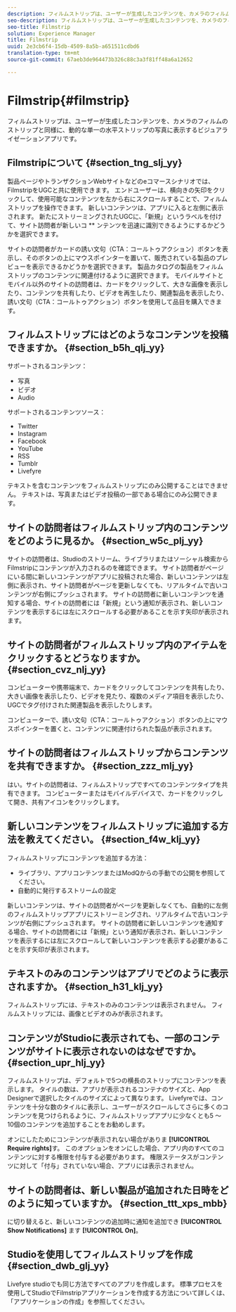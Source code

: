 ```yaml
---
description: フィルムストリップは、ユーザーが生成したコンテンツを、カメラのフィルムのストリップと同様に、動的な単一の水平ストリップの写真に表示するビジュアライゼーションアプリです。
seo-description: フィルムストリップは、ユーザーが生成したコンテンツを、カメラのフィルムのストリップと同様に、動的な単一の水平ストリップの写真に表示するビジュアライゼーションアプリです。
seo-title: Filmstrip
solution: Experience Manager
title: Filmstrip
uuid: 2e3cb6f4-15db-4509-8a5b-a651511cdbd6
translation-type: tm+mt
source-git-commit: 67aeb3de964473b326c88c3a3f81ff48a6a12652

---
```



# Filmstrip{#filmstrip}

フィルムストリップは、ユーザーが生成したコンテンツを、カメラのフィルムのストリップと同様に、動的な単一の水平ストリップの写真に表示するビジュアライゼーションアプリです。

## Filmstripについて {#section_tng_slj_yy}

製品ページやトランザクションWebサイトなどのeコマースシナリオでは、FilmstripをUGCと共に使用できます。 エンドユーザーは、横向きの矢印をクリックして、使用可能なコンテンツを左から右にスクロールすることで、フィルムストリップを操作できます。 新しいコンテンツは、アプリに入ると左側に表示されます。 新たにストリーミングされたUGCに、「新規」というラベルを付けて、サイト訪問者が新しいコ ** ンテンツを迅速に識別できるようにするかどうかを選択できます。

サイトの訪問者がカードの誘い文句（CTA：コールトゥアクション）ボタンを表示し、そのボタンの上にマウスポインターを置いて、販売されている製品のプレビューを表示できるかどうかを選択できます。 製品カタログの製品をフィルムストリップのコンテンツに関連付けるように選択できます。 モバイルサイトとモバイル以外のサイトの訪問者は、カードをクリックして、大きな画像を表示したり、コンテンツを共有したり、ビデオを再生したり、関連製品を表示したり、誘い文句（CTA：コールトゥアクション）ボタンを使用して品目を購入できます。

## フィルムストリップにはどのようなコンテンツを投稿できますか。 {#section_b5h_qlj_yy}

サポートされるコンテンツ：

* 写真
* ビデオ
* Audio

サポートされるコンテンツソース：

* Twitter
* Instagram
* Facebook
* YouTube
* RSS
* Tumblr
* Livefyre

テキストを含むコンテンツをフィルムストリップにのみ公開することはできません。 テキストは、写真またはビデオ投稿の一部である場合にのみ公開できます。

## サイトの訪問者はフィルムストリップ内のコンテンツをどのように見るか。 {#section_w5c_plj_yy}

サイトの訪問者は、Studioのストリーム、ライブラリまたはソーシャル検索からFilmstripにコンテンツが入力されるのを確認できます。 サイト訪問者がページにいる間に新しいコンテンツがアプリに投稿された場合、新しいコンテンツは左側に表示され、サイト訪問者がページを更新しなくても、リアルタイムで古いコンテンツが右側にプッシュされます。 サイトの訪問者に新しいコンテンツを通知する場合、サイトの訪問者には「新規」という通知が表示され、新しいコンテンツを表示するには左にスクロールする必要があることを示す矢印が表示されます。

## サイトの訪問者がフィルムストリップ内のアイテムをクリックするとどうなりますか。 {#section_cvz_nlj_yy}

コンピューターや携帯端末で、カードをクリックしてコンテンツを共有したり、大きい画像を表示したり、ビデオを見たり、複数のメディア項目を表示したり、UGCでタグ付けされた関連製品を表示したりします。

コンピューターで、誘い文句（CTA：コールトゥアクション）ボタンの上にマウスポインターを置くと、コンテンツに関連付けられた製品が表示されます。

## サイトの訪問者はフィルムストリップからコンテンツを共有できますか。 {#section_zzz_mlj_yy}

はい。サイトの訪問者は、フィルムストリップですべてのコンテンツタイプを共有できます。 コンピューターまたはモバイルデバイスで、カードをクリックして開き、共有アイコンをクリックします。

## 新しいコンテンツをフィルムストリップに追加する方法を教えてください。 {#section_f4w_klj_yy}

フィルムストリップにコンテンツを追加する方法：

* ライブラリ、アプリコンテンツまたはModQからの手動での公開を参照してください。
* 自動的に発行するストリームの設定

新しいコンテンツは、サイトの訪問者がページを更新しなくても、自動的に左側のフィルムストリップアプリにストリーミングされ、リアルタイムで古いコンテンツが右側にプッシュされます。 サイトの訪問者に新しいコンテンツを通知する場合、サイトの訪問者には「新規」という通知が表示され、新しいコンテンツを表示するには左にスクロールして新しいコンテンツを表示する必要があることを示す矢印が表示されます。

## テキストのみのコンテンツはアプリでどのように表示されますか。 {#section_h31_klj_yy}

フィルムストリップには、テキストのみのコンテンツは表示されません。 フィルムストリップには、画像とビデオのみが表示されます。

## コンテンツがStudioに表示されても、一部のコンテンツがサイトに表示されないのはなぜですか。 {#section_upr_hlj_yy}

フィルムストリップは、デフォルトで5つの横長のストリップにコンテンツを表示します。 タイルの数は、アプリが表示されるコンテナのサイズと、App Designerで選択したタイルのサイズによって異なります。 Livefyreでは、コンテンツを十分な数のタイルに表示し、ユーザーがスクロールしてさらに多くのコンテンツを見つけられるように、フィルムストリップアプリに少なくとも5 ～ 10個のコンテンツを追加することをお勧めします。

オンにしたためにコンテンツが表示されない場合がありま **[!UICONTROL Require rights]**&#x200B;す。 このオプションをオンにした場合、アプリ内のすべてのコンテンツに対する権限を付与する必要があります。 権限ステータスがコンテンツに対して「付与」されていない場合、アプリには表示されません。

## サイトの訪問者は、新しい製品が追加された日時をどのように知っていますか。 {#section_ttt_xps_mbb}

に切り替えると、新しいコンテンツの追加時に通知を追加でき **[!UICONTROL Show Notifications]** ます **[!UICONTROL On]**。

## Studioを使用してフィルムストリップを作成 {#section_dwb_glj_yy}

Livefyre studioでも同じ方法ですべてのアプリを作成します。 標準プロセスを使用してStudioでFilmstripアプリケーションを作成する方法について詳しくは、「アプリケーションの作成」を参照してください。
